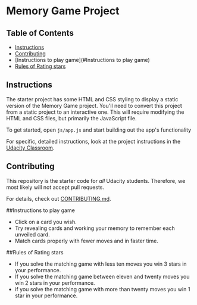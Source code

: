 # Memory Game Project

## Table of Contents

* [Instructions](#Instructions)
* [Contributing](#Contributing)
* [Instructions to play game](#Instructions to play game)
* [Rules of Rating stars](#raiting)

## Instructions

The starter project has some HTML and CSS styling to display a static version of the Memory Game project. You'll need to convert this project from a static project to an interactive one. This will require modifying the HTML and CSS files, but primarily the JavaScript file.

To get started, open `js/app.js` and start building out the app's functionality

For specific, detailed instructions, look at the project instructions in the [Udacity Classroom](https://classroom.udacity.com/me).

## Contributing

This repository is the starter code for _all_ Udacity students. Therefore, we most likely will not accept pull requests.

For details, check out [CONTRIBUTING.md](CONTRIBUTING.md).


##Instructions to play game

* Click on a card you wish.
* Try revealing cards and working your memory to remember each unveiled card.
* Match cards properly with fewer moves and in faster time.

##Rules of Rating stars

* If you solve the matching game with less ten moves you win 3 stars in your performance.
* If you solve the matching game between eleven and twenty moves you win 2 stars in your performance.
* if you solve the matching game with more than twenty moves you win 1 star in your performance.
